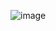 ![image](https://github.com/rafaelwildgrub/CG-tarefas/assets/54123589/c4219664-a6c4-4319-830d-ea94cb3cef97)
